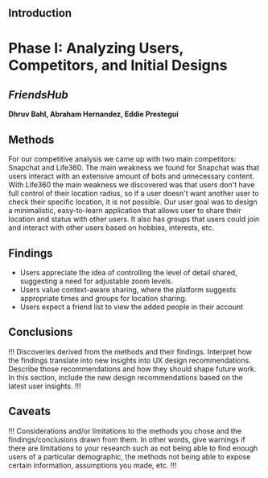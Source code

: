 
## Introduction
# Phase I: Analyzing Users, Competitors, and Initial Designs <br>
>
## ***FriendsHub***
>
**Dhruv Bahl, Abraham Hernandez, Eddie Prestegui** <br>


## Methods
For our competitive analysis we came up with two main competitors: Snapchat and Life360. The main weakness we found for Snapchat was that users interact with an extensive amount of bots and unnecessary content. With Life360 the main weakness we discovered was that users don't have full control of their location radius, so if a user doesn't want another user to check their specific location, it is not possible. Our user goal was to design a minimalistic, easy-to-learn application that allows user to share their location and status with other users.  It also has groups that users could join and interact with other users based on hobbies, interests, etc.

## Findings
* Users appreciate the idea of controlling the level of detail shared, suggesting a need for adjustable zoom levels.
* Users value context-aware sharing, where the platform suggests appropriate times and groups for location sharing.
* Users expect a friend list to view the added people in their account 

## Conclusions

!!! Discoveries derived from the methods and their findings. Interpret how the findings translate into new insights into UX design recommendations. Describe those recommendations and how they should shape future work. In this section, include the new design recommendations based on the latest user insights. !!!

## Caveats

!!! Considerations and/or limitations to the methods you chose and the findings/conclusions drawn from them. In other words, give warnings if there are limitations to your research such as not being able to find enough users of a particular demographic, the methods not being able to expose certain information, assumptions you made, etc. !!!
